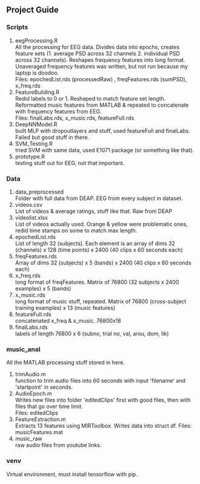 ## Project Guide  

### Scripts
1. eegProcessing.R  
All the processing for EEG data. Divides data into epochs, creates feature sets (1. average PSD across 32 channels 2. individual PSD across 32 channels). Reshapes frequency features into long format. Unaveraged frequency features was written, but not run because my laptop is doodoo.  
Files: epochedList.rds (processedRaw) , freqFeatures.rds (sumPSD), x_freq.rds  
2. FeatureBuilding.R  
Redid labels to 0 or 1. Reshaped to match feature set length. Reformatted music features from MATLAB & repeated to concatenate with frequency features from EEG.  
Files: finalLabs.rds, x_music.rds, featureFull.rds  
3. DeepNNModel.R  
built MLP with dropoutlayers and stuff, used featureFull and finalLabs. Failed but good stuff in there.  
4. SVM_Testing.R  
tried SVM with same data, used E1071 package (or something like that).  
5. prototype.R  
testing stuff out for EEG, not that important.  

### Data
1. data_preprocessed  
Folder with full data from DEAP. EEG from every subject in dataset.  
2. videos.csv  
List of videos & average ratings, stuff like that. Raw from DEAP
3. videolist.xlsx  
List of videos actually used. Orange & yellow were problematic ones, redid time stamps on some to match max length.  
3. epochedList.rds  
List of length 32 (subjects). Each element is an array of dims 32 (channels) x 128 (time points) x 2400 (40 clips x 60 seconds each)  
4. freqFeatures.rds  
Array of dims 32 (subjects) x 5 (bands) x 2400 (40 clips x 60 seconds each)  
5. x_freq.rds  
long format of freqFeatures. Matrix of 76800 (32 subjects x 2400 examples) x 5 (bands)
6. x_music.rds  
long format of music stuff, repeated. Matrix of 76800 (cross-subject training examples) x 13 (music features)  
7. featureFull.rds  
concatenated x_freq & x_music. 76800x18  
8. finalLabs.rds  
labels of length 76800 x 6 (subno, trial no, val, arou, dom, lik)  

### music_anal
All the MATLAB processing stuff stored in here.
1. trimAudio.m  
function to trim audio files into 60 seconds with input 'filename' and 'startpoint' in seconds.  
2. AudioEpoch.m  
Writes new files into folder 'editedClips' first with good files, then with files that go over time limit.  
Files: editedClips  
3. FeatureExtraction.m  
Extracts 13 features using MIRToolbox. Writes data into struct df. 
Files: musicFeatures.mat  
4. music_raw  
raw audio files from youtube links.  

### venv
Virtual environment, must install tensorflow with pip.


